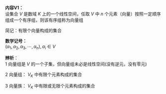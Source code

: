 **内容V1：**    
设集合 $V$ 是数域 $K$ 上的一个线性空间，任取 $V$ 中 $n$ 个元素（向量）按照一定顺序组成一个有序组，则该有序组称为向量组    
    
简记：有限个向量构成的集合    
    
**数学记号：**    
 $(\alpha_1,\alpha_2,\alpha_3,    
\cdots,\alpha_n),\alpha_i\in V$      
    
**辨析**：    
1 向量组是 $V$ 的一个子集，但向量组未必是线性空间(没有逆元，没有零元)    
    
2 向量组： $V_K$ 中有限个元素构成的集合    
    
3 向量族： $V_K$ 中有限或无限个元素构成的集合    
